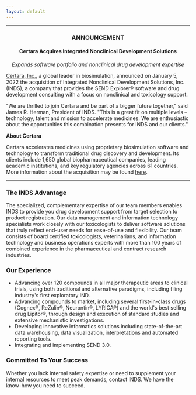 ```yaml
---
layout: default
---
```


---

<h3 style="text-align:center">ANNOUNCEMENT</h3>
<h4 style="text-align:center">Certara Acquires Integrated Nonclinical Development Solutions</h4>
<p style="font-style:italic; text-align:center">Expands software portfolio and nonclinical drug development expertise</p>

<p><a href="https://certara.com">Certara, Inc.</a>, a global leader in biosimulation, announced on January 5, 2022 the acquisition of Integrated Nonclinical Development Solutions, Inc. (INDS), a company that provides the SEND Explorer® software and drug development consulting with a focus on nonclinical and toxicology support.</p>

<p>"We are thrilled to join Certara and be part of a bigger future together," said James R. Herman, President of INDS.  "This is a great fit on multiple levels – technology, talent and mission to accelerate medicines.  We are enthusiastic about the opportunities this combination presents for INDS and our clients."</p>

<p style="font-weight:bold">About Certara</p>

<p>Certara accelerates medicines using proprietary biosimulation software and technology to transform traditional drug discovery and development. Its clients include 1,650 global biopharmaceutical companies, leading academic institutions, and key regulatory agencies across 61 countries.
More information about the acquisition may be found <a href="https://www.certara.com/resources/?categories=pressrelease&&categories2=announcement">here</a>.</p>

<hr>

### The INDS Advantage

The specialized, complementary expertise of our team members enables INDS to
provide you drug development support from target selection to product
registration. Our data management and information technology specialists work
closely with our toxicologists to deliver software solutions that truly reflect
end-user needs for ease-of-use and flexibility. Our team consists of board
certified toxicologists, veterinarians, and information technology and business
operations experts with more than 100 years of combined experience in the
pharmaceutical and contract research industries.

### Our Experience

-   Advancing over 120 compounds in all major therapeutic areas to clinical
    trials, using both traditional and alternative paradigms, including filing
    industry's first exploratory IND.
-   Advancing compounds to market, including several first-in-class drugs
    (Cognex®, ReZulin®, Neurontin®, LYRICA®) and the world's best selling drug
    Lipitor®, through design and execution of standard studies and extensive
    mechanistic investigations.
-   Developing innovative informatics solutions including state-of-the-art data
    warehousing, data visualization, interpretations and automated
    reporting tools.
-   Integrating and implementing SEND 3.0.

### Committed To Your Success

Whether you lack internal safety expertise or need to supplement your internal
resources to meet peak demands, contact INDS. We have the know-how you need to
succeed.

